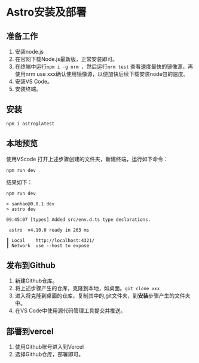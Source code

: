 # Astro安装及部署

## 准备工作

1. 安装node.js
  1. 在官网下载Node.js最新版，正常安装即可。
  2. 在终端中运行`npm i -g nrm `，然后运行`nrm test` 查看速度最快的镜像源，再使用nrm use xxx确认使用镜像源，以便加快后续下载安装node包的速度。
2. 安装VS Code。
3. 安装终端。

## 安装

```
npm i astro@latest
```

## 本地预览
使用VScode 打开上述步骤创建的文件夹，新建终端，运行如下命令：
```
npm run dev
```
结果如下：
```
npm run dev

> sanhao@0.0.1 dev
> astro dev

09:45:07 [types] Added src/env.d.ts type declarations.

 astro  v4.10.0 ready in 263 ms

┃ Local    http://localhost:4321/
┃ Network  use --host to expose
```

## 发布到Github

1. 新建Github仓库。
2. 将上述步骤产生的仓库，克隆到本地，如桌面。`git clone xxx`
3. 进入将克隆到桌面的仓库，复制其中的,git文件夹，到**安装**步骤产生的文件夹中。
4. 在VS Code中使用源代码管理工具提交并推送。

## 部署到vercel

1. 使用Github账号进入到Vercel
2. 选择Github仓库，部署即可。


